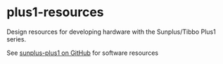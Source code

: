# plus1-resources

Design resources for developing hardware with the Sunplus/Tibbo Plus1 series.

See [sunplus-plus1 on GitHub](https://github.com/sunplus-plus1/) for software resources

